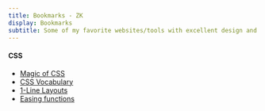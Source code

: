 ```yaml
---
title: Bookmarks - ZK
display: Bookmarks
subtitle: Some of my favorite websites/tools with excellent design and UX that I highly recommend
---
```


#### CSS

- [Magic of CSS](https://adamschwartz.co/magic-of-css/)
- [CSS Vocabulary](http://apps.workflower.fi/vocabs/css/en)
- [1-Line Layouts](http://1linelayouts.glitch.me/)
- [Easing functions](https://easings.net/)
